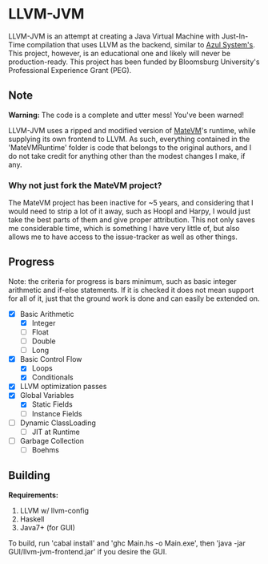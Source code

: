 # LLVM-JVM

LLVM-JVM is an attempt at creating a Java Virtual Machine with Just-In-Time compilation
that uses LLVM as the backend, similar to [Azul System's](https://www.azul.com/called-new-jit-compiler-falcon/).
This project, however, is an educational one and likely will never be production-ready.
This project has been funded by Bloomsburg University's Professional Experience Grant (PEG).

## Note


**Warning:** The code is a complete and utter mess! You've been warned!

LLVM-JVM uses a ripped and modified version of [MateVM](https://github.com/MateVM/MateVM)'s runtime, while
supplying its own frontend to LLVM. As such, everything contained in the 'MateVMRuntime'
folder is code that belongs to the original authors, and I do not take credit for anything
other than the modest changes I make, if any.

### Why not just fork the MateVM project?

The MateVM project has been inactive for ~5 years, and considering that I would need to
strip a lot of it away, such as Hoopl and Harpy, I would just take the best parts of
them and give proper attribution. This not only saves me considerable time, which
is something I have very little of, but also allows me to have access to the issue-tracker
as well as other things.

## Progress

Note: the criteria for progress is bars minimum, such as basic integer arithmetic and if-else statements. If it is checked it does not mean support for all of it, just that the ground work is done and can easily be extended on.

- [X] Basic Arithmetic
  - [X] Integer
  - [ ] Float
  - [ ] Double
  - [ ] Long
- [X] Basic Control Flow
  - [X] Loops
  - [X] Conditionals
- [X] LLVM optimization passes
- [X] Global Variables
  - [X] Static Fields
  - [ ] Instance Fields
- [ ] Dynamic ClassLoading
  - [ ] JIT at Runtime
- [ ] Garbage Collection
  - [ ] Boehms

## Building

**Requirements:**
1. LLVM w/ llvm-config
2. Haskell
3. Java7+ (for GUI)


To build, run 'cabal install' and 'ghc Main.hs -o Main.exe', then 'java -jar GUI/llvm-jvm-frontend.jar'
if you desire the GUI.
